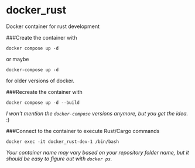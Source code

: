 # docker_rust
Docker container for rust development

###Create the container with

```
docker compose up -d
```
or maybe
```
docker-compose up -d
```
for older versions of docker.

###Recreate the container with

```
docker compose up -d --build
```
_I won't mention the `docker-compose` versions anymore, but you get the idea._ :)

###Connect to the container to execute Rust/Cargo commands

```
docker exec -it docker_rust-dev-1 /bin/bash
```
_Your container name may vary based on your repository folder name, but it should be easy to figure out with `docker ps`._
